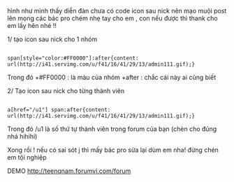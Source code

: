 hình như mình thấy diễn đàn chưa có code icon sau nick nên mạo muội post lên mọng các bác pro chém nhẹ tay cho em , con nếu được thì thank cho em lấy hên nhé !!

1/ tạo icon sau nick cho 1 nhóm

```

span[style="color:#FF0000"]:after{content: url(http://i41.servimg.com/u/f41/16/41/29/13/admin111.gif);}
```


Trong đó
+#FF0000 : là màu của nhóm
+after : chắc cái này ai cũng biết

2/ Tạo icon sau nick cho từng thành viên

```

a[href="/u1"] span:after{content: url(http://i41.servimg.com/u/f41/16/41/29/13/admin111.gif);}
```


Trong đó /u1 là số thứ tự thành viên trong forum của bạn (chèn cho đúng nhá hihihi)

Xong rồi ! nếu có sai sót j thì mấy bác pro sửa lại dùm em nha! đừng chén em tội nghiệp

DEMO http://teenqnam.forumvi.com/forum
